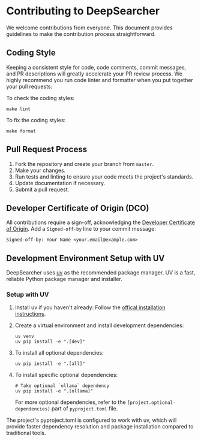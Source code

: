 # Contributing to DeepSearcher

We welcome contributions from everyone. This document provides guidelines to make the contribution process straightforward.


## Coding Style

Keeping a consistent style for code, code comments, commit messages, and PR descriptions will greatly accelerate your PR review process.
We highly recommend you run code linter and formatter when you put together your pull requests:

To check the coding styles:

```shell
make lint
```

To fix the coding styles:

```shell
make format
```

## Pull Request Process

1. Fork the repository and create your branch from `master`.
2. Make your changes.
3. Run tests and linting to ensure your code meets the project's standards.
4. Update documentation if necessary.
5. Submit a pull request.

## Developer Certificate of Origin (DCO)

All contributions require a sign-off, acknowledging the [Developer Certificate of Origin](https://developercertificate.org/). 
Add a `Signed-off-by` line to your commit message:

```text
Signed-off-by: Your Name <your.email@example.com>
```

## Development Environment Setup with UV

DeepSearcher uses [uv](https://github.com/astral-sh/uv) as the recommended package manager. UV is a fast, reliable Python package manager and installer.

### Setup with UV

1. Install uv if you haven't already:
   Follow the [offical installation instructions](https://docs.astral.sh/uv/getting-started/installation/).

2. Create a virtual environment and install development dependencies:
   ```shell
   uv venv
   uv pip install -e ".[dev]"
   ```

3. To install all optional dependencies:
   ```shell
   uv pip install -e ".[all]"
   ```

4. To install specific optional dependencies:
   ```shell
   # Take optional `ollama` dependency
   uv pip install -e ".[ollama]"
   ```
   For more optional dependencies, refer to the `[project.optional-dependencies]` part of `pyproject.toml` file.

The project's pyproject.toml is configured to work with uv, which will provide faster dependency resolution and package installation compared to traditional tools.
